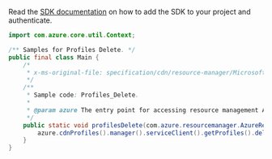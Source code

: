 Read the [SDK documentation](https://github.com/Azure/azure-sdk-for-java/blob/azure-resourcemanager_2.12.0/sdk/resourcemanager/azure-resourcemanager/README.md) on how to add the SDK to your project and authenticate.

```java
import com.azure.core.util.Context;

/** Samples for Profiles Delete. */
public final class Main {
    /*
     * x-ms-original-file: specification/cdn/resource-manager/Microsoft.Cdn/stable/2021-06-01/examples/Profiles_Delete.json
     */
    /**
     * Sample code: Profiles_Delete.
     *
     * @param azure The entry point for accessing resource management APIs in Azure.
     */
    public static void profilesDelete(com.azure.resourcemanager.AzureResourceManager azure) {
        azure.cdnProfiles().manager().serviceClient().getProfiles().delete("RG", "profile1", Context.NONE);
    }
}
```
